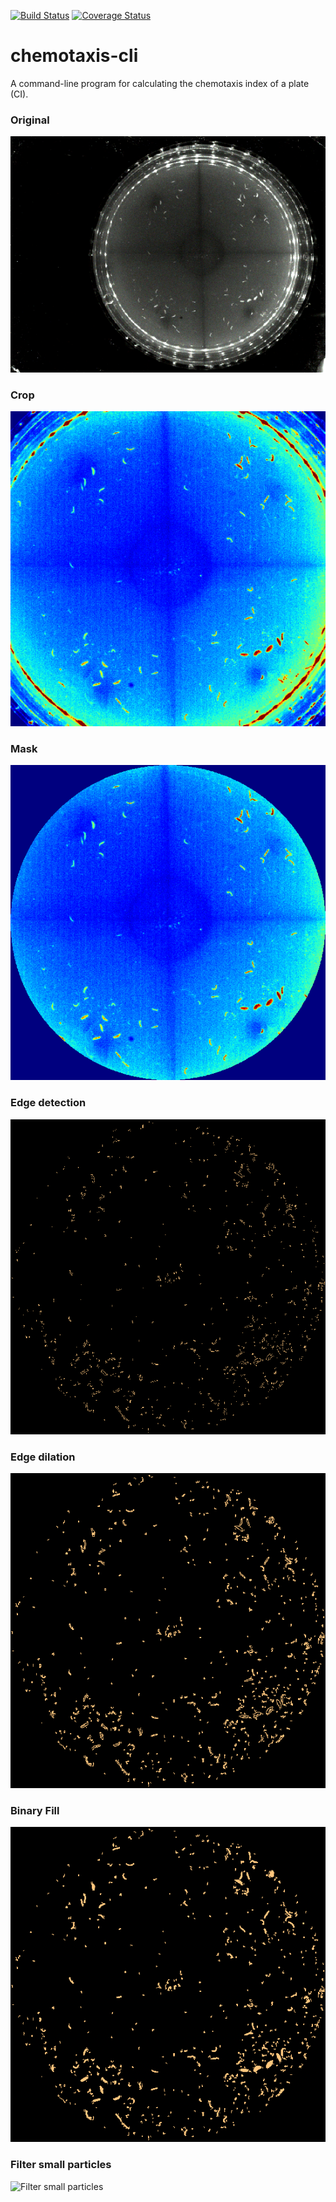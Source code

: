 [![Build Status](https://travis-ci.org/danielecook/python-cli-skeleton.svg?branch=master)](https://travis-ci.org/danielecook/python-cli-skeleton) [![Coverage Status](https://coveralls.io/repos/github/danielecook/python-cli-skeleton/badge.svg?branch=master)](https://coveralls.io/github/danielecook/python-cli-skeleton?branch=master)

# chemotaxis-cli

A command-line program for calculating the chemotaxis index of a plate (CI).

### Original

![original](img/e1m.png)

### Crop

![crop](img/e1m.05_crop.png)

### Mask

![mask](img/e1m.06_mask.png)

### Edge detection

![edge detection](img/e1m.07_edges.png)

### Edge dilation

![edge dilation](img/e1m.08_dilation.png)

### Binary Fill

![binary fill](img/e1m.09_fill.png)

### Filter small particles

![Filter small particles](img/e1m.10_filter_small.png.png)
